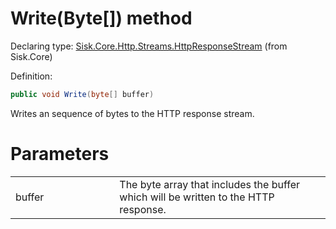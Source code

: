 <!--

Copyrights 2023 Sisk Framework - CypherPotato
Published under MIT license

!!! DO NOT EDIT THIS FILE !!!
This file was generated by a tool in the Sisk package. To edit the information in this documentation,
edit the XML documentation present in the Sisk source code.

-->


# Write(Byte[]) method

Declaring type: [Sisk.Core.Http.Streams.HttpResponseStream](/read?q=/contents/spec/Sisk.Core.Http.Streams.HttpResponseStream.md) (from Sisk.Core)


Definition:

```cs
public void Write(byte[] buffer)
```

Writes an sequence of bytes to the HTTP response stream.


# Parameters

<table>
    <tbody>
<tr>
    <td width="33%">buffer</td>
    <td>The byte array that includes the buffer which will be written to the HTTP response.</td>
</tr>
    </tbody>
</table>
